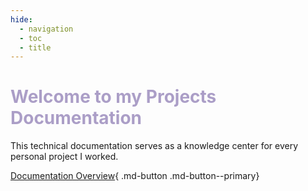 ```yaml
---
hide:
  - navigation
  - toc
  - title
---
```

<style>
  body{
    background-image: url(img/synt.png);
    background-repeat: no-repeat;
    background-size: cover;
    background-attachment: fixed;
  }

  h1 {
    color: rgb(150, 134, 185, 0.8);
  }
</style>
<div class="container" markdown>
<div class="description" markdown>

<h1 class="title"><b>Welcome to my Projects Documentation</b></h1>

  This technical documentation serves as a knowledge center for every personal project I worked.

<div class="cards button-align" markdown>

  [Documentation Overview](./getting-started.md){ .md-button .md-button--primary}

</div>
</div>

<!-- <div class="image-align" markdown>
<!-- 
  ![Homepage doodle](img/doodle.gif) -->
  <!-- <img src="img/doodle.gif" width="660" height="568"> -->

<!-- </div> -->
</div>
